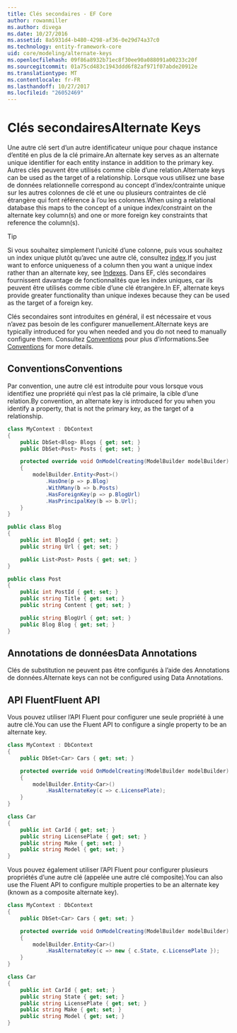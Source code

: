 ```yaml
---
title: Clés secondaires - EF Core
author: rowanmiller
ms.author: divega
ms.date: 10/27/2016
ms.assetid: 8a5931d4-b480-4298-af36-0e29d74a37c0
ms.technology: entity-framework-core
uid: core/modeling/alternate-keys
ms.openlocfilehash: 09f86a8932b71ec8f30ee90a088091a00233c20f
ms.sourcegitcommit: 01a75cd483c1943ddd6f82af971f07abde20912e
ms.translationtype: MT
ms.contentlocale: fr-FR
ms.lasthandoff: 10/27/2017
ms.locfileid: "26052469"
---
```

# <a name="alternate-keys"></a><span data-ttu-id="277a1-102">Clés secondaires</span><span class="sxs-lookup"><span data-stu-id="277a1-102">Alternate Keys</span></span>

<span data-ttu-id="277a1-103">Une autre clé sert d’un autre identificateur unique pour chaque instance d’entité en plus de la clé primaire.</span><span class="sxs-lookup"><span data-stu-id="277a1-103">An alternate key serves as an alternate unique identifier for each entity instance in addition to the primary key.</span></span> <span data-ttu-id="277a1-104">Autres clés peuvent être utilisés comme cible d’une relation.</span><span class="sxs-lookup"><span data-stu-id="277a1-104">Alternate keys can be used as the target of a relationship.</span></span> <span data-ttu-id="277a1-105">Lorsque vous utilisez une base de données relationnelle correspond au concept d’index/contrainte unique sur les autres colonnes de clé et une ou plusieurs contraintes de clé étrangère qui font référence à l’ou les colonnes.</span><span class="sxs-lookup"><span data-stu-id="277a1-105">When using a relational database this maps to the concept of a unique index/constraint on the alternate key column(s) and one or more foreign key constraints that reference the column(s).</span></span>

> [!TIP]  
> <span data-ttu-id="277a1-106">Si vous souhaitez simplement l’unicité d’une colonne, puis vous souhaitez un index unique plutôt qu’avec une autre clé, consultez [index](indexes.md).</span><span class="sxs-lookup"><span data-stu-id="277a1-106">If you just want to enforce uniqueness of a column then you want a unique index rather than an alternate key, see [Indexes](indexes.md).</span></span> <span data-ttu-id="277a1-107">Dans EF, clés secondaires fournissent davantage de fonctionnalités que les index uniques, car ils peuvent être utilisés comme cible d’une clé étrangère.</span><span class="sxs-lookup"><span data-stu-id="277a1-107">In EF, alternate keys provide greater functionality than unique indexes because they can be used as the target of a foreign key.</span></span>

<span data-ttu-id="277a1-108">Clés secondaires sont introduites en général, il est nécessaire et vous n’avez pas besoin de les configurer manuellement.</span><span class="sxs-lookup"><span data-stu-id="277a1-108">Alternate keys are typically introduced for you when needed and you do not need to manually configure them.</span></span> <span data-ttu-id="277a1-109">Consultez [Conventions](#conventions) pour plus d’informations.</span><span class="sxs-lookup"><span data-stu-id="277a1-109">See [Conventions](#conventions) for more details.</span></span>

## <a name="conventions"></a><span data-ttu-id="277a1-110">Conventions</span><span class="sxs-lookup"><span data-stu-id="277a1-110">Conventions</span></span>

<span data-ttu-id="277a1-111">Par convention, une autre clé est introduite pour vous lorsque vous identifiez une propriété qui n’est pas la clé primaire, la cible d’une relation.</span><span class="sxs-lookup"><span data-stu-id="277a1-111">By convention, an alternate key is introduced for you when you identify a property, that is not the primary key, as the target of a relationship.</span></span>

<!-- [!code-csharp[Main](samples/core/Modeling/Conventions/Samples/AlternateKey.cs?highlight=12)] -->
``` csharp
class MyContext : DbContext
{
    public DbSet<Blog> Blogs { get; set; }
    public DbSet<Post> Posts { get; set; }

    protected override void OnModelCreating(ModelBuilder modelBuilder)
    {
        modelBuilder.Entity<Post>()
            .HasOne(p => p.Blog)
            .WithMany(b => b.Posts)
            .HasForeignKey(p => p.BlogUrl)
            .HasPrincipalKey(b => b.Url);
    }
}

public class Blog
{
    public int BlogId { get; set; }
    public string Url { get; set; }

    public List<Post> Posts { get; set; }
}

public class Post
{
    public int PostId { get; set; }
    public string Title { get; set; }
    public string Content { get; set; }

    public string BlogUrl { get; set; }
    public Blog Blog { get; set; }
}
```

## <a name="data-annotations"></a><span data-ttu-id="277a1-112">Annotations de données</span><span class="sxs-lookup"><span data-stu-id="277a1-112">Data Annotations</span></span>

<span data-ttu-id="277a1-113">Clés de substitution ne peuvent pas être configurés à l’aide des Annotations de données.</span><span class="sxs-lookup"><span data-stu-id="277a1-113">Alternate keys can not be configured using Data Annotations.</span></span>

## <a name="fluent-api"></a><span data-ttu-id="277a1-114">API Fluent</span><span class="sxs-lookup"><span data-stu-id="277a1-114">Fluent API</span></span>

<span data-ttu-id="277a1-115">Vous pouvez utiliser l’API Fluent pour configurer une seule propriété à une autre clé.</span><span class="sxs-lookup"><span data-stu-id="277a1-115">You can use the Fluent API to configure a single property to be an alternate key.</span></span>

<!-- [!code-csharp[Main](samples/core/Modeling/FluentAPI/Samples/AlternateKeySingle.cs?highlight=7,8)] -->
``` csharp
class MyContext : DbContext
{
    public DbSet<Car> Cars { get; set; }

    protected override void OnModelCreating(ModelBuilder modelBuilder)
    {
        modelBuilder.Entity<Car>()
            .HasAlternateKey(c => c.LicensePlate);
    }
}

class Car
{
    public int CarId { get; set; }
    public string LicensePlate { get; set; }
    public string Make { get; set; }
    public string Model { get; set; }
}
```

<span data-ttu-id="277a1-116">Vous pouvez également utiliser l’API Fluent pour configurer plusieurs propriétés d’une autre clé (appelée une autre clé composite).</span><span class="sxs-lookup"><span data-stu-id="277a1-116">You can also use the Fluent API to configure multiple properties to be an alternate key (known as a composite alternate key).</span></span>

<!-- [!code-csharp[Main](samples/core/Modeling/FluentAPI/Samples/AlternateKeyComposite.cs?highlight=7,8)] -->
``` csharp
class MyContext : DbContext
{
    public DbSet<Car> Cars { get; set; }

    protected override void OnModelCreating(ModelBuilder modelBuilder)
    {
        modelBuilder.Entity<Car>()
            .HasAlternateKey(c => new { c.State, c.LicensePlate });
    }
}

class Car
{
    public int CarId { get; set; }
    public string State { get; set; }
    public string LicensePlate { get; set; }
    public string Make { get; set; }
    public string Model { get; set; }
}
```
